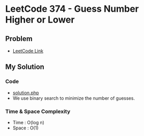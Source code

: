 # LeetCode 374 - Guess Number Higher or Lower

## Problem  
- [LeetCode Link](https://leetcode.com/problems/guess-number-higher-or-lower/)

## My Solution

### Code
- [solution.php](./solution.php)
- We use binary search to minimize the number of guesses.

### Time & Space Complexity
- Time  : O(log n)
- Space : O(1)
